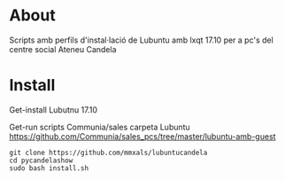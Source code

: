 # About 

Scripts amb perfils d'instal·lació de Lubuntu amb lxqt 17.10 per a pc's del centre social Ateneu Candela

# Install

Get-install Lubutnu 17.10

Get-run scripts Communia/sales carpeta Lubuntu https://github.com/Communia/sales_pcs/tree/master/lubuntu-amb-guest

    git clone https://github.com/mmxals/lubuntucandela
    cd pycandelashow
    sudo bash install.sh

